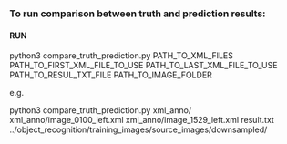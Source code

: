 ### To run comparison between truth and prediction results:

#### RUN 

python3 compare_truth_prediction.py PATH_TO_XML_FILES PATH_TO_FIRST_XML_FILE_TO_USE PATH_TO_LAST_XML_FILE_TO_USE  PATH_TO_RESUL_TXT_FILE PATH_TO_IMAGE_FOLDER

e.g.

python3 compare_truth_prediction.py xml_anno/ xml_anno/image_0100_left.xml xml_anno/image_1529_left.xml  result.txt ../object_recognition/training_images/source_images/downsampled/
